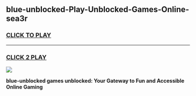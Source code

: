 
## blue-unblocked-Play-Unblocked-Games-Online-sea3r
<h3>
<a href="https://premium76.site?title=blue-unblocked&ref=25A">CLICK TO PLAY</a></h3>
<hr>

<h3>
<a href="https://premium76.site?title=blue-unblocked&ref=25A">CLICK 2 PLAY</a>
  
</h3>

<a href="https://premium76.site?title=blue-unblocked&ref=25A"><img src="https://clearcache.store/games.png"></a>


**blue-unblocked games unblocked: Your Gateway to Fun and Accessible Online Gaming**
